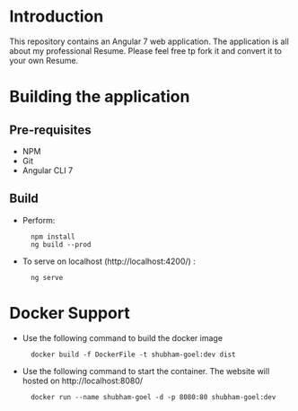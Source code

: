 # Introduction

This repository contains an Angular 7 web application. The application is all about my professional Resume. Please feel free tp fork it and convert it to your own Resume.

# Building the application

## Pre-requisites

- NPM
- Git
- Angular CLI 7

## Build

- Perform:

  		npm install
  	 	ng build --prod

- To serve on localhost (http://localhost:4200/) :

		ng serve

# Docker Support

- Use the following command to build the docker image

		docker build -f DockerFile -t shubham-goel:dev dist

- Use the following command to start the container. The website will hosted on http://localhost:8080/

		docker run --name shubham-goel -d -p 8080:80 shubham-goel:dev
